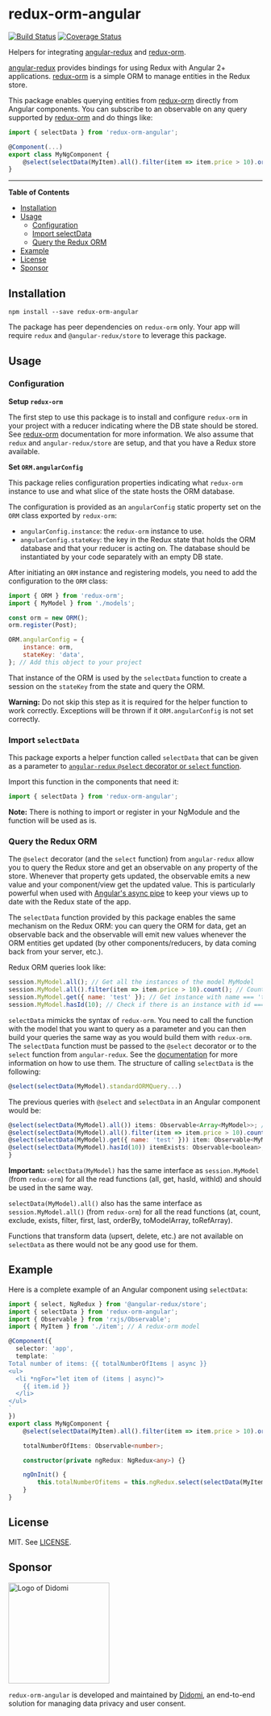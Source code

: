 # redux-orm-angular
[![Build Status](https://travis-ci.org/didomi/redux-orm-angular.svg?branch=master)](https://travis-ci.org/didomi/redux-orm-angular)
[![Coverage Status](https://coveralls.io/repos/github/didomi/redux-orm-angular/badge.svg?branch=master)](https://coveralls.io/github/didomi/redux-orm-angular?branch=master)

Helpers for integrating [angular-redux](https://github.com/angular-redux/store) and [redux-orm](https://github.com/tommikaikkonen/redux-orm).

[angular-redux](https://github.com/angular-redux/store) provides bindings for using Redux with Angular 2+ applications. [redux-orm](https://github.com/tommikaikkonen/redux-orm) is a simple ORM to manage entities in the Redux store.

This package enables querying entities from [redux-orm](https://github.com/tommikaikkonen/redux-orm) directly from Angular components. 
You can subscribe to an observable on any query supported by [redux-orm](https://github.com/tommikaikkonen/redux-orm) and do things like:

```javascript
import { selectData } from 'redux-orm-angular';

@Component(...)
export class MyNgComponent {
    @select(selectData(MyItem).all().filter(item => item.price > 10).orderBy('price')) items: Observable<Array<MyItem>>;
}
```

---

**Table of Contents**

- [Installation](#installation)
- [Usage](#usage)
    - [Configuration](#configuration)
    - [Import selectData](#import-selectdata)
    - [Query the Redux ORM](#query-the-redux-orm)
- [Example](#example)
- [License](#license)
- [Sponsor](#sponsor)

## Installation

```
npm install --save redux-orm-angular
```

The package has peer dependencies on `redux-orm` only. Your app will require `redux` and `@angular-redux/store` to leverage this package.

## Usage

### Configuration

**Setup `redux-orm`**

The first step to use this package is to install and configure `redux-orm` in your project with a reducer indicating where the DB state should be stored. See [redux-orm](https://github.com/tommikaikkonen/redux-orm) documentation for more information. We also assume that `redux` and `angular-redux/store` are setup, and that you have a Redux store available.

**Set `ORM.angularConfig`**

This package relies configuration properties indicating what `redux-orm` instance to use and what slice of the state hosts the ORM database.

The configuration is provided as an `angularConfig` static property set on the `ORM` class exported by `redux-orm`:

 - `angularConfig.instance`: the `redux-orm` instance to use.
 - `angularConfig.stateKey`: the key in the Redux state that holds the ORM database and that your reducer is acting on. The database should be instantiated by your code separately with an empty DB state.

After initiating an `ORM` instance and registering models, you need to add the configuration to the `ORM` class:

```javascript
import { ORM } from 'redux-orm';
import { MyModel } from './models';

const orm = new ORM();
orm.register(Post);

ORM.angularConfig = {
    instance: orm,
    stateKey: 'data',
}; // Add this object to your project
```

That instance of the ORM is used by the `selectData` function to create a session on the `stateKey` from the state and query the ORM.

**Warning:** Do not skip this step as it is required for the helper function to work correctly. Exceptions will be thrown if it `ORM.angularConfig` is not set correctly.

### Import `selectData`

This package exports a helper function called `selectData` that can be given as a parameter to [`angular-redux` `@select` decorator or `select` function](https://github.com/angular-redux/store/blob/master/articles/select-pattern.md).

Import this function in the components that need it:

```javascript
import { selectData } from 'redux-orm-angular';
```

**Note:** There is nothing to import or register in your NgModule and the function will be used as is.

### Query the Redux ORM

The `@select` decorator (and the `select` function) from `angular-redux` allow you to query the Redux store and get an observable on any property of the store. Whenever that property gets updated, the observable emits a new value and your component/view get the updated value. This is particularly powerful when used with [Angular's async pipe](https://angular.io/api/common/AsyncPipe) to keep your views up to date with the Redux state of the app.

The `selectData` function provided by this package enables the same mechanism on the Redux ORM: you can query the ORM for data, get an observable back and the observable will emit new values whenever the ORM entities get updated (by other components/reducers, by data coming back from your server, etc.).

Redux ORM queries look like:

```javascript
session.MyModel.all(); // Get all the instances of the model MyModel
session.MyModel.all().filter(item => item.price > 10).count(); // Count the number of items with price > 10
session.MyModel.get({ name: 'test' }); // Get instance with name === 'test'
session.MyModel.hasId(10); // Check if there is an instance with id === 10
```

`selectData` mimicks the syntax of `redux-orm`. You need to call the function with the model that you want to query as a parameter and you can then build your queries the same way as you would build them with `redux-orm`.
The `selectData` function must be passed to the `@select` decorator or to the `select` function from `angular-redux`. See the [documentation](https://github.com/angular-redux/store/blob/master/articles/select-pattern.md) for more information on how to use them.
The structure of calling `selectData` is the following:

```javascript
@select(selectData(MyModel).standardORMQuery...)
```

The previous queries with `@select` and `selectData` in an Angular component would be:

```javascript
@select(selectData(MyModel).all()) items: Observable<Array<MyModel>>; // Get all the instances of the model MyModel
@select(selectData(MyModel).all().filter(item => item.price > 10).count()) filteredItemsCount: Observable<number>; // Count the number of items with price > 10
@select(selectData(MyModel).get({ name: 'test' })) item: Observable<MyModel>; // Get instance with name === 'test'
@select(selectData(MyModel).hasId(10)) itemExists: Observable<boolean>; // Check if there is an instance with id === 10
}
```

**Important:** `selectData(MyModel)` has the same interface as `session.MyModel` (from `redux-orm`) for all the read functions (all, get, hasId, withId) and should be used in the same way.

`selectData(MyModel).all()` also has the same interface as `session.MyModel.all()` (from `redux-orm`) for all the read functions (at, count, exclude, exists, filter, first, last, orderBy, toModelArray, toRefArray).

Functions that transform data (upsert, delete, etc.) are not available on `selectData` as there would not be any good use for them.

## Example

Here is a complete example of an Angular component using `selectData`:

```typescript
import { select, NgRedux } from '@angular-redux/store';
import { selectData } from 'redux-orm-angular';
import { Observable } from 'rxjs/Observable';
import { MyItem } from './item'; // A redux-orm model

@Component({
  selector: 'app',
  template: `
Total number of items: {{ totalNumberOfItems | async }}
<ul>
  <li *ngFor="let item of (items | async)">
    {{ item.id }}
  </li>
</ul>
`
})
export class MyNgComponent {
    @select(selectData(MyItem).all().filter(item => item.price > 10).orderBy('price')) items: Observable<Array<MyItem>>;

    totalNumberOfItems: Observable<number>;

    constructor(private ngRedux: NgRedux<any>) {}

    ngOnInit() {
        this.totalNumberOfitems = this.ngRedux.select(selectData(MyItem).all().count());
    }
}
```

## License

MIT. See [LICENSE](LICENSE).

## Sponsor

<a href="https://www.didomi.io">
    <img src="https://www.didomi.io/wp-content/uploads/2017/01/cropped-didomi-horizontal-1.png" alt="Logo of Didomi" width="200" />
</a>

`redux-orm-angular` is developed and maintained by [Didomi](https://www.didomi.io), an end-to-end solution for managing data privacy and user consent.